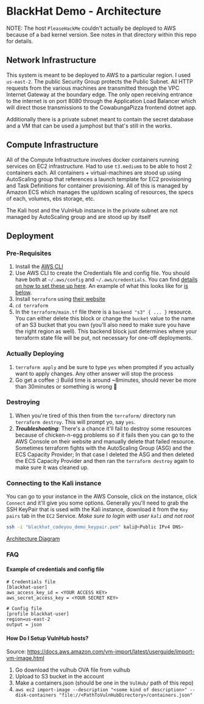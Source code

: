 # BlackHat Demo - Architecture

NOTE: The host `PleaseHackMe` couldn't actually be deployed to AWS because of a bad kernel version. See notes in that directory within this repo for details.

## Network Infrastructure
This system is meant to be deployed to AWS to a particular region. I used `us-east-2`. The public Security Group protects the Public Subnet. All HTTP requests from the various machines are transmitted through the VPC Internet Gateway at the boundary edge. The only open receiving entrance to the internet is on port 8080 through the Application Load Balancer which will direct those transmissions to the CowabungaPizza frontend dotnet app.

Additionally there is a private subnet meant to contain the secret database and a VM that can be used a jumphost but that's still in the works.

## Compute Infrastructure
All of the Compute Infrastructure involves docker containers running services on EC2 infrastructure. Had to use `t3.medium`s to be able to host 2 containers each. All containers + virtual-machines are stood up using AutoScaling group that references a launch template for EC2 provisioning and Task Definitions for container provisioning. All of this is managed by Amazon ECS which manages the up/down scaling of resources, the specs of each, volumes, ebs storage, etc.

The Kali host and the VulnHub instance in the private subnet are not managed by AutoScaling group and are stood up by itself

## Deployment
### Pre-Requisites
1. Install the [AWS CLI](https://docs.aws.amazon.com/cli/v1/userguide/cli-chap-install.html)
1. Use AWS CLI to create the Credentials file and config file. You should have both at `~/.aws/config` and `~/.aws/credentials`. You can find [details on how to set these up here](https://docs.aws.amazon.com/cli/v1/userguide/cli-configure-files.html). An example of what this looks like for [is below](#example-of-credentials-and-config-file).
1. Install `terraform` using [their website](https://developer.hashicorp.com/terraform/tutorials/aws-get-started/install-cli)
2. `cd terraform`
2. In the `terraform/main.tf` file there is a `backend "s3" { ... }` resource. You can either delete this block or change the `bucket` value to the name of an S3 bucket that you own (you'll also need to make sure you have the right region as well). This backend block just determines where your terraform state file will be put, not necessary for one-off deployments.

### Actually Deploying
1. `terraform apply` and be sure to type `yes` when prompted if you actually want to apply changes. Any other answer will stop the process
2. Go get a coffee :) Build time is around ~8minutes, should never be more than 30minutes or something is wrong :shrug:


### Destroying
1. When you're tired of this then from the `terraform/` directory run `terraform destroy`. This will prompt yo, say `yes`. 
2. *__Troubleshooting__*: There's a chance it'll fail to destroy some resources because of chicken-n-egg problems so if it fails then you can go to the AWS Console on their website and manually delete that failed resource. Sometimes terraform fights with the AutoScaling Group (ASG) and the ECS Capacity Provider; In that case I deleted the ASG and then deleted the ECS Capacity Provider and then ran the `terraform destroy` again to make sure it was cleaned up.

### Connecting to the Kali instance
You can go to your instance in the AWS Console, click on the instance, click `Connect` and it'll give you some options. Generally you'll need to grab the SSH KeyPair that is used with the Kali instance, download it from the `Key pairs` tab in the `EC2` Service. *_Make sure to login with user `kali` and not root_*
```sh
ssh -i "blackhat_codeyou_demo_keypair.pem" kali@<Public IPv4 DNS>
```

[Architecture Diagram](./assets/BlackHat_AWS-Architecture.png)


### FAQ
#### Example of credentials and config file
```
# Credentials file
[blackhat-user]
aws_access_key_id = <YOUR ACCESS KEY>
aws_secret_access_key = <YOUR SECRET KEY>

# Config file
[profile blackhat-user]
region=us-east-2
output = json
```

#### How Do I Setup VulnHub hosts?
Source: https://docs.aws.amazon.com/vm-import/latest/userguide/import-vm-image.html
1. Go download the vulhub OVA file from vulhub
2. Upload to S3 bucket in the account
3. Make a containers.json (should be one in the `VulHub/` path of this repo)
4. `aws ec2 import-image --description "<some kind of description>" --disk-containers "file://<PathToVulnHubDirectory>/containers.json"`